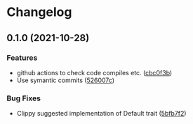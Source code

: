 # Changelog

## 0.1.0 (2021-10-28)


### Features

* github actions to check code compiles etc. ([cbc0f3b](https://www.github.com/jerusdp/m8b/commit/cbc0f3b243a892c1b1acd49ab50f08630f2cf9c8))
* Use symantic commits ([526007c](https://www.github.com/jerusdp/m8b/commit/526007cb713971fe387b25460299cb428921cc9d))


### Bug Fixes

* Clippy suggested implementation of Default trait ([5bfb7f2](https://www.github.com/jerusdp/m8b/commit/5bfb7f27c0d39730296f2ffaca5430fcc8103397))
